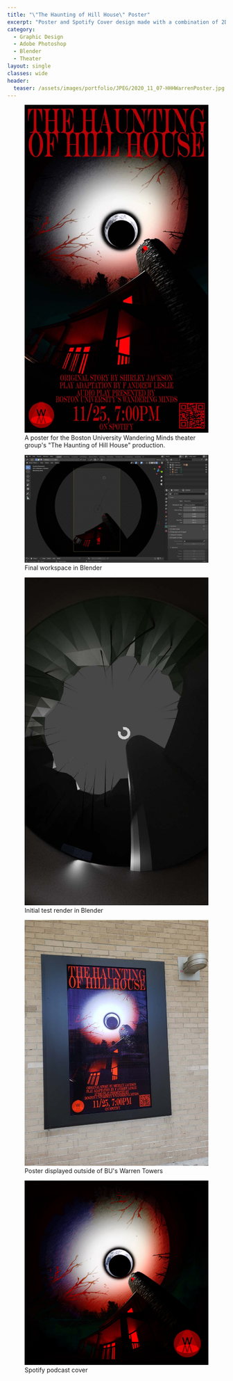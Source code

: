 ```yaml
---
title: "\"The Haunting of Hill House\" Poster"
excerpt: "Poster and Spotify Cover design made with a combination of 2D illustration and 3D rendering"
category:
  - Graphic Design
  - Adobe Photoshop
  - Blender
  - Theater
layout: single
classes: wide
header:
  teaser: /assets/images/portfolio/JPEG/2020_11_07-HHHWarrenPoster.jpg
---
```


<figure class="align-center">
	<a href="/assets/images/portfolio/JPEG/2020_11_07-HHHWarrenPoster.jpg"><img src="/assets/images/portfolio/JPEG/2020_11_07-HHHWarrenPoster.jpg"></a>
  <figcaption>A poster for the Boston University Wandering Minds theater group's "The Haunting of Hill House" production.</figcaption>
</figure>

<figure class="align-center">
	<a href="/assets/images/portfolio/JPEG/2020_11_07-blenderpreview.jpg"><img src="/assets/images/portfolio/JPEG/2020_11_07-blenderpreview.jpg"></a>
  <figcaption>Final workspace in Blender</figcaption>
</figure>

<figure class="align-center">
	<a href="/assets/images/portfolio/JPEG/2020_11_07-testrender.jpg"><img src="/assets/images/portfolio/JPEG/2020_11_07-testrender.jpg"></a>
  <figcaption>Initial test render in Blender</figcaption>
</figure>

<figure class="align-center">
	<a href="/assets/images/portfolio/JPEG/2020_11_07-PosterDisplay.jpg"><img src="/assets/images/portfolio/JPEG/2020_11_07-PosterDisplay.jpg"></a>
  <figcaption>Poster displayed outside of BU's Warren Towers</figcaption>
</figure>

<figure class="align-center">
	<a href="/assets/images/portfolio/JPEG/2020_11_07-HHHSpotify.jpg"><img src="/assets/images/portfolio/JPEG/2020_11_07-HHHSpotify.jpg"></a>
  <figcaption>Spotify podcast cover</figcaption>
</figure>

